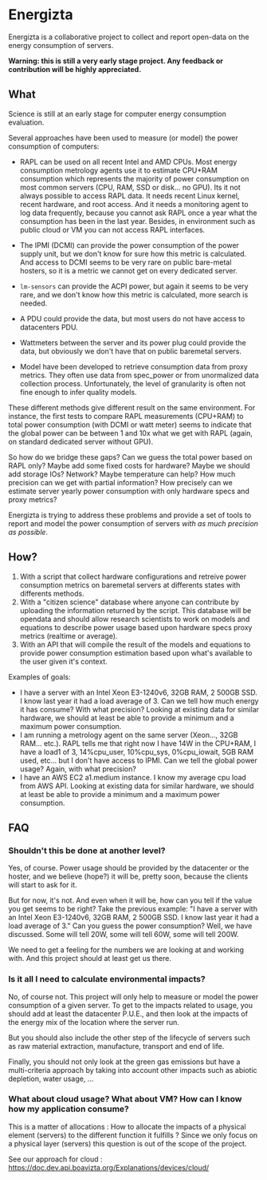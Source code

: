 # Energizta

Energizta is a collaborative project to collect and report open-data on the energy consumption of servers.

**Warning: this is still a very early stage project. Any feedback or contribution will be highly appreciated.**

## What

Science is still at an early stage for computer energy consumption evaluation.

Several approaches have been used to measure (or model) the power consumption of computers:

- RAPL can be used on all recent Intel and AMD CPUs. Most energy consumption metrology agents use it to estimate CPU+RAM consumption which represents the majority of power consumption on most common servers (CPU, RAM, SSD or disk… no GPU). Its it not always possible to access RAPL data. It needs recent Linux kernel, recent hardware, and root access. And it needs a monitoring agent to log data frequently, because you cannot ask RAPL once a year what the consumption has been in the last year. Besides, in environment such as public cloud or VM you can not access RAPL interfaces.

- The IPMI (DCMI) can provide the power consumption of the power supply unit, but we don't know for sure how this metric is calculated. And access to DCMI seems to be very rare on public bare-metal hosters, so it is a metric we cannot get on every dedicated server.

- `lm-sensors` can provide the ACPI power, but again it seems to be very rare, and we don't know how this metric is calculated, more search is needed.

- A PDU could provide the data, but most users do not have access to datacenters PDU.

- Wattmeters between the server and its power plug could provide the data, but obviously we don't have that on public baremetal servers.

- Model have been developed to retrieve consumption data from proxy metrics. They often use data from spec_power or from unormalized data collection process. Unfortunately, the level of granularity is often not fine enough to infer quality models.

These different methods give different result on the same environment. For instance, the first tests to compare RAPL measurements (CPU+RAM) to total power consumption (with DCMI or watt meter) seems to indicate that the global power can be between 1 and 10x what we get with RAPL (again, on standard dedicated server without GPU).

So how do we bridge these gaps? Can we guess the total power based on RAPL only? Maybe add some fixed costs for hardware? Maybe we should add storage IOs? Network? Maybe temperature can help? How much precision can we get with partial information? How precisely can we estimate server yearly power consumption with only hardware specs and proxy metrics?

Energizta is trying to address these problems and provide a set of tools to report and model the power consumption of servers *with as much precision as possible*.


## How?

1. With a script that collect hardware configurations and retreive power consumption metrics on baremetal servers at differents states with differents methods.
2. With a "citizen science" database where anyone can contribute by uploading the information returned by the script. This database will be opendata and should allow research scientists to work on models and equations to describe power usage based upon hardware specs proxy metrics (realtime or average).
3. With an API that will compile the result of the models and equations to provide power consumption estimation based upon what's available to the user given it's context.

Examples of goals:

- I have a server with an Intel Xeon E3-1240v6, 32GB RAM, 2 500GB SSD. I know last year it had a load average of 3. Can we tell how much energy it has consume? With what precision? Looking at existing data for similar hardware, we should at least be able to provide a minimum and a maximum power consumption.
- I am running a metrology agent on the same server (Xeon…, 32GB RAM… etc.). RAPL tells me that right now I have 14W in the CPU+RAM, I have a load1 of 3, 14%cpu_user, 10%cpu_sys, 0%cpu_iowait, 5GB RAM used, etc… but I don't have access to IPMI. Can we tell the global power usage? Again, with what precision?
- I have an AWS EC2 a1.medium instance. I know my average cpu load from AWS API. Looking at existing data for similar hardware, we should at least be able to provide a minimum and a maximum power consumption.


## FAQ

### Shouldn't this be done at another level?

Yes, of course. Power usage should be provided by the datacenter or the hoster, and we believe (hope?) it will be, pretty soon, because the clients will start to ask for it.

But for now, it's not. And even when it will be, how can you tell if the value you get seems to be right? Take the previous example: "I have a server with an Intel Xeon E3-1240v6, 32GB RAM, 2 500GB SSD. I know last year it had a load average of 3." Can you guess the power consumption?
Well, we have discussed. Some will tell 20W, some will tell 60W, some will tell 200W.

We need to get a feeling for the numbers we are looking at and working with. And this project should at least get us there.


### Is it all I need to calculate environmental impacts?

No, of course not. This project will only help to measure or model the power consumption of a given server. To get to the impacts related to usage, you should add at least the datacenter P.U.E., and then look at the impacts of the energy mix of the location where the server run.

But you should also include the other step of the lifecycle of servers such as raw material extraction, manufacture, transport and end of life.

Finally, you should not only look at the green gas emissions but have a multi-criteria approach by taking into account other impacts such as abiotic depletion, water usage, ...



### What about cloud usage? What about VM? How can I know how my application consume?

This is a matter of allocations : How to allocate the impacts of a physical element (servers) to the different function it fulfills ? Since we only focus on a physical layer (servers) this question is out of the scope of the project.

See our approach for cloud : https://doc.dev.api.boavizta.org/Explanations/devices/cloud/
